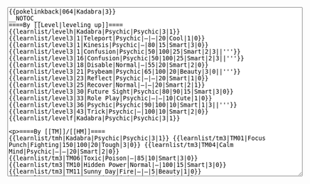 </p><textarea readonly="" accesskey="," id="wpTextbox1" cols="80" rows="25" style="" class="mw-editfont-monospace" lang="en" dir="ltr" name="wpTextbox1">{{pokelinkback|064|Kadabra|3}}
__NOTOC__
====By [[Level|leveling up]]====
{{learnlist/levelh|Kadabra|Psychic|Psychic|3|1}}
{{learnlist/level3|1|Teleport|Psychic|—|—|20|Cool|1|0}}
{{learnlist/level3|1|Kinesis|Psychic|—|80|15|Smart|3|0}}
{{learnlist/level3|1|Confusion|Psychic|50|100|25|Smart|2|3||'''}}
{{learnlist/level3|16|Confusion|Psychic|50|100|25|Smart|2|3||'''}}
{{learnlist/level3|18|Disable|Normal|—|55|20|Smart|2|0}}
{{learnlist/level3|21|Psybeam|Psychic|65|100|20|Beauty|3|0||'''}}
{{learnlist/level3|23|Reflect|Psychic|—|—|20|Smart|1|0}}
{{learnlist/level3|25|Recover|Normal|—|—|20|Smart|2|1}}
{{learnlist/level3|30|Future Sight|Psychic|80|90|15|Smart|3|0}}
{{learnlist/level3|33|Role Play|Psychic|—|—|10|Cute|1|0}}
{{learnlist/level3|36|Psychic|Psychic|90|100|10|Smart|1|3||'''}}
{{learnlist/level3|43|Trick|Psychic|—|100|10|Smart|2|0}}
{{learnlist/levelf|Kadabra|Psychic|Psychic|3|1}}

====By [[TM]]/[[HM]]====
{{learnlist/tmh|Kadabra|Psychic|Psychic|3|1}}
{{learnlist/tm3|TM01|Focus Punch|Fighting|150|100|20|Tough|3|0}}
{{learnlist/tm3|TM04|Calm Mind|Psychic|—|—|20|Smart|2|0}}
{{learnlist/tm3|TM06|Toxic|Poison|—|85|10|Smart|3|0}}
{{learnlist/tm3|TM10|Hidden Power|Normal|—|100|15|Smart|3|0}}
{{learnlist/tm3|TM11|Sunny Day|Fire|—|—|5|Beauty|1|0}}
{{learnlist/tm3|TM12|Taunt|Dark|—|100|20|Smart|2|0}}
{{learnlist/tm3|TM16|Light Screen|Psychic|—|—|30|Beauty|1|0}}
{{learnlist/tm3|TM17|Protect|Normal|—|—|10|Cute|1|0}}
{{learnlist/tm3|TM18|Rain Dance|Water|—|—|5|Tough|1|0}}
{{learnlist/tm3|TM20|Safeguard|Normal|—|—|25|Beauty|1|0}}
{{learnlist/tm3|TM21|Frustration|Normal|—|100|20|Cute|1|0}}
{{learnlist/tm3|TM23|Iron Tail|Steel|100|75|15|Cool|1|4}}
{{learnlist/tm3|TM27|Return|Normal|—|100|20|Cute|1|0}}
{{learnlist/tm3|TM29|Psychic|Psychic|90|100|10|Smart|1|3||'''}}
{{learnlist/tm3|TM30|Shadow Ball|Ghost|80|100|15|Smart|3|0}}
{{learnlist/tm3|TM32|Double Team|Normal|—|—|15|Cool|2|0}}
{{learnlist/tm3|TM33|Reflect|Psychic|—|—|20|Smart|1|0}}
{{learnlist/tm3|TM34|Shock Wave|Electric|60|—|20|Cool|2|0}}
{{learnlist/tm3|TM41|Torment|Dark|—|100|15|Tough|2|0}}
{{learnlist/tm3|TM42|Facade|Normal|70|100|20|Cute|2|0}}
{{learnlist/tm3|TM43|Secret Power|Normal|70|100|20|Smart|1|0}}
{{learnlist/tm3|TM44|Rest|Psychic|—|—|10|Cute|2|0}}
{{learnlist/tm3|TM45|Attract|Normal|—|100|15|Cute|2|0}}
{{learnlist/tm3|TM46|Thief|Dark|40|100|10|Tough|1|0}}
{{learnlist/tm3|TM48|Skill Swap|Psychic|—|—|10|Smart|1|0}}
{{learnlist/tm3|TM49|Snatch|Dark|—|—|10|Smart|2|1}}
{{learnlist/tm3|HM05|Flash|Normal|—|70|20|Beauty|3|0}}
{{learnlist/tmf|Kadabra|Psychic|Psychic|3|1}}

====By {{pkmn|breeding}}====
{{learnlist/breedh|Kadabra|Psychic|Psychic|3|1}}
{{learnlist/breed3|{{MSP/3|122|Mr. Mime}}|Barrier|Psychic|—|—|30|Cool|1|0}}
{{learnlist/breed3|{{MSP/3|122|Mr. Mime}}|Encore|Normal|—|100|5|Cute|2|0}}
{{learnlist/breed3|{{MSP/3|107|Hitmonchan}}{{MSP/3|126|Magmar}}{{MSP/3|308|Medicham}}|Fire Punch|Fire|75|100|15|Beauty|4|0}}
{{learnlist/breed3|{{MSP/3|107|Hitmonchan}}{{MSP/3|308|Medicham}}|Ice Punch|Ice|75|100|15|Beauty|4|0|}}
{{learnlist/breed3|{{MSP/3|296|Makuhita}}{{MSP/3|297|Hariyama}}{{MSP/3|302|Sableye}}|Knock Off|Dark|20|100|20|Smart|1|4}}
{{learnlist/breed3|{{MSP/3|107|Hitmonchan}}{{MSP/3|125|Electabuzz}}{{MSP/3|308|Medicham}}|ThunderPunch|Electric|75|100|15|Cool|4|0}}
{{learnlist/breedf|Kadabra|Psychic|Psychic|3|1}}

====By [[Move Tutor|tutoring]]====
{{learnlist/tutorh|Kadabra|Psychic|Psychic|3|1}}
{{learnlist/tutor3|Body Slam|Normal|85|100|15|Tough|1|4|||yes|yes|yes}}
{{learnlist/tutor3|Counter|Fighting|—|100|20|Tough|2|0|||yes|yes|no}}
{{learnlist/tutor3|Double-Edge|Normal|120|100|15|Tough|6|0|||yes|yes|yes}}
{{learnlist/tutor3|Dream Eater|Psychic|100|100|15|Smart|2|2||'''|yes|yes|yes}}
{{learnlist/tutor3|DynamicPunch|Fighting|100|50|5|Cool|2|1|||no|yes|no}}
{{learnlist/tutor3|Endure|Normal|—|—|10|Tough|2|0|||no|yes|no}}
{{learnlist/tutor3|Fire Punch|Fire|75|100|15|Beauty|4|0|||no|yes|no}}
{{learnlist/tutor3|Ice Punch|Ice|75|100|15|Beauty|4|0|||no|yes|no}}
{{learnlist/tutor3|Mega Kick|Normal|120|75|5|Cool|4|0|||yes|yes|no}}
{{learnlist/tutor3|Mega Punch|Normal|80|85|20|Tough|4|0|||yes|yes|no}}
{{learnlist/tutor3|Metronome|Normal|—|—|10|Cute|3|0|||yes|yes|no}}
{{learnlist/tutor3|Mimic|Normal|—|—|10|Cute|1|0|||yes|yes|yes}}
{{learnlist/tutor3|Nightmare|Ghost|—|—|15|Smart|1|3|||no|no|yes}}
{{learnlist/tutor3|Psych Up|Normal|—|—|10|Smart|2|0|||no|yes|no}}
{{learnlist/tutor3|Seismic Toss|Fighting|—|100|20|Tough|2|1|||yes|yes|yes}}
{{learnlist/tutor3|Sleep Talk|Normal|—|—|10|Cute|3|0|||no|yes|no}}
{{learnlist/tutor3|Snore|Normal|40|100|15|Cute|4|0|||no|yes|no}}
{{learnlist/tutor3|Substitute|Normal|—|—|10|Smart|2|0|||yes|yes|yes}}
{{learnlist/tutor3|Swagger|Normal|—|90|15|Cute|2|0|||no|yes|yes}}
{{learnlist/tutor3|ThunderPunch|Electric|75|100|15|Cool|4|0|||no|yes|no}}
{{learnlist/tutor3|Thunder Wave|Electric|—|100|20|Cool|2|1|||yes|yes|yes}}
{{learnlist/tutorf|Kadabra|Psychic|Psychic|3|1}}

====By a prior [[evolution]]====
{{Learnlist/prevoh|Kadabra|Psychic|Psychic|3|1}}
{{Learnlist/prevo3null}}
{{Learnlist/prevof|Kadabra|Psychic|Psychic|3|1}}

[[it:Kadabra/Mosse apprese in terza generazione]]
[[zh:勇基拉/第三世代招式表]]
